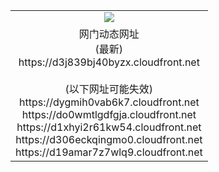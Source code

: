 ﻿<table>
  <tr></tr>
  <tr><td colspan=2 align=center><img src="https://d3j839bj40byzx.cloudfront.net/Up/oGate.jpg" /></td></tr>
  <tr><td colspan=2 align=center>网门动态网址<br/>(最新)
<br>https://d3j839bj40byzx.cloudfront.net
<br/><br/>(以下网址可能失效)
<br>https://dygmih0vab6k7.cloudfront.net
<br>https://do0wmtlgdfgja.cloudfront.net
<br>https://d1xhyi2r61kw54.cloudfront.net
<br>https://d306eckqingmo0.cloudfront.net
<br>https://d19amar7z7wlq9.cloudfront.net
    </td>
  </tr>
</table>
